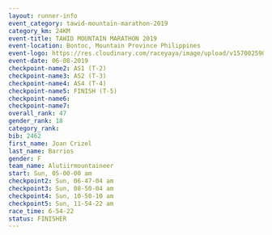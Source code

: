 ```yaml
---
layout: runner-info 
event_category: tawid-mountain-marathon-2019 
category_km: 24KM 
event-title: TAWID MOUNTAIN MARATHON 2019 
event-location: Bontoc, Mountain Province Philippines 
event-logo: https://res.cloudinary.com/raceyaya/image/upload/v1570025905/logo/tawid-mountain_shpquo.png 
event-date: 06-08-2019 
checkpoint-name2: AS1 (T-2) 
checkpoint-name3: AS2 (T-3) 
checkpoint-name4: AS4 (T-4) 
checkpoint-name5: FINISH (T-5) 
checkpoint-name6: 
checkpoint-name7: 
overall_rank: 47
gender_rank: 18
category_rank: 
bib: 2462
first_name: Joan Crizel
last_name: Barrios
gender: F
team_name: Alutiirmountaineer
start: Sun, 05-00-00 am
checkpoint2: Sun, 06-47-04 am
checkpoint3: Sun, 08-50-04 am
checkpoint4: Sun, 10-50-10 am
checkpoint5: Sun, 11-54-22 am
race_time: 6-54-22
status: FINISHER
---
```

